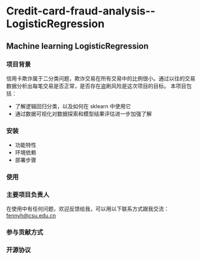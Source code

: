 # Credit-card-fraud-analysis--LogisticRegression
## Machine learning  LogisticRegression 
### 项目背景
信用卡欺诈属于二分类问题，欺诈交易在所有交易中的比例很小。通过以往的交易数据分析出每笔交易是否正常，是否存在盗刷风险是这次项目的目标。
本项目包括：
* 了解逻辑回归分类，以及如何在 sklearn 中使用它
* 通过数据可视化对数据探索和模型结果评估进一步加强了解

### 安装
* 功能特性
* 环境依赖
* 部署步骤
### 使用

### 主要项目负责人
在使用中有任何问题，欢迎反馈给我，可以用以下联系方式跟我交流：fennyh@csu.edu.cn
### 参与贡献方式
### 开源协议

